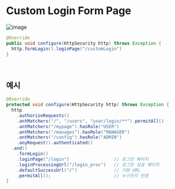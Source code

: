 # Custom Login Form Page

![image](https://user-images.githubusercontent.com/43431081/90124587-95bbbe80-dd9b-11ea-9353-2be7ab189651.png)

```java
@Override
public void configure(HttpSecurity http) throws Exception {
  http.formLogin().loginPage("/customLogin")
}
```

<br>

## 예시

```java
@Override
protected void configure(HttpSecurity http) throws Exception {
  http
    .authorizeRequests()
    .antMatchers("/", "/users", "user/login/**").permitAll()
    .antMatchers("/mypage").hasRole("USER")
    .antMatchers("/manages").hasRole("MANAGER")
    .antMatchers("/config").hasRole("ADMIN")
    .anyRequest().authenticated()
  .and()
    .formLogin()
    .loginPage("/login")                 // 로그인 페이지
    .loginProcessingUrl("/login_proc")   // 로그인 성공 페이지
    .defaultSuccessUrl("/")              // 기본 URL
    .permitAll();                        // 누구든지 인증
}
```